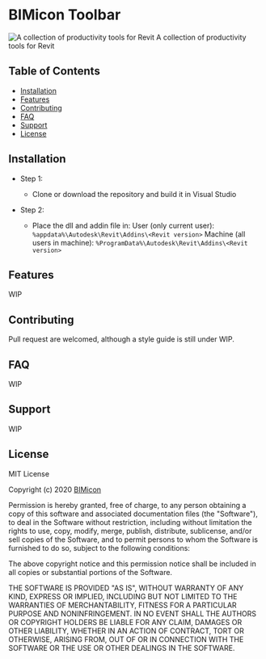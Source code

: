 ﻿

# BIMicon Toolbar

![A collection of productivity tools for Revit](https://github.com/NiWeiNi/BIMiconToolbar/blob/master/BIMiconToolbar.JPG)
A collection of productivity tools for Revit

## Table of Contents

- [Installation](#installation)
- [Features](#features)
- [Contributing](#contributing)
- [FAQ](#faq)
- [Support](#support)
- [License](#license)

## Installation

- Step 1:
	- Clone or download the repository and build it in Visual Studio

- Step 2:
	- Place the dll and addin file in: 
		User (only current user):			`%appdata%\Autodesk\Revit\Addins\<Revit version>`
		Machine (all users in machine):		`%ProgramData%\Autodesk\Revit\Addins\<Revit version>`

## Features

WIP

## Contributing

Pull request are welcomed, although a style guide is still under WIP.

## FAQ

WIP

## Support

WIP

## License

MIT License

Copyright (c) 2020 [BIMicon](https://www.BIMicon.com)

Permission is hereby granted, free of charge, to any person obtaining a copy
of this software and associated documentation files (the "Software"), to deal
in the Software without restriction, including without limitation the rights
to use, copy, modify, merge, publish, distribute, sublicense, and/or sell
copies of the Software, and to permit persons to whom the Software is
furnished to do so, subject to the following conditions:

The above copyright notice and this permission notice shall be included in all
copies or substantial portions of the Software.

THE SOFTWARE IS PROVIDED "AS IS", WITHOUT WARRANTY OF ANY KIND, EXPRESS OR
IMPLIED, INCLUDING BUT NOT LIMITED TO THE WARRANTIES OF MERCHANTABILITY,
FITNESS FOR A PARTICULAR PURPOSE AND NONINFRINGEMENT. IN NO EVENT SHALL THE
AUTHORS OR COPYRIGHT HOLDERS BE LIABLE FOR ANY CLAIM, DAMAGES OR OTHER
LIABILITY, WHETHER IN AN ACTION OF CONTRACT, TORT OR OTHERWISE, ARISING FROM,
OUT OF OR IN CONNECTION WITH THE SOFTWARE OR THE USE OR OTHER DEALINGS IN THE
SOFTWARE.
